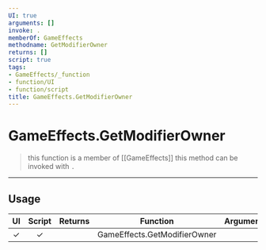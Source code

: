 ```yaml
---
UI: true
arguments: []
invoke: .
memberOf: GameEffects
methodname: GetModifierOwner
returns: []
script: true
tags:
- GameEffects/_function
- function/UI
- function/script
title: GameEffects.GetModifierOwner
---
```

# GameEffects.GetModifierOwner
> this function is a member of [[GameEffects]]
> this method can be invoked with `.`
-----
## Usage
|  UI | Script | Returns | Function | Arguments |
|:---:|:------:|-------:|:--------:|:---------|
|✓|✓||GameEffects.GetModifierOwner||
